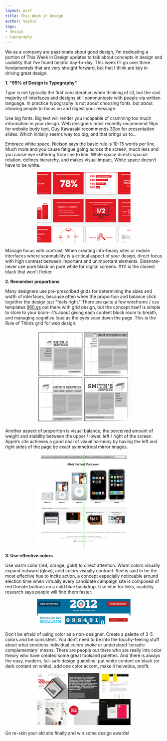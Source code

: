 ```yaml
---
layout: post
title: This Week in Design
author: Sophie
tags:
- design
- typography
---
```


We as a company are passionate about good design, I’m dedicating a portion of
This Week in Design updates to talk about concepts in design and usability that
I’ve found helpful day-to-day. This week I’ll go over three fundamentals that
are very straight forward, but that I think are key in driving great design.

**1. "95% of Design is Typography"**

Type is not typically the first consideration when thinking of UI, but the vast
majority of interfaces and designs still communicate with people via written
language. In practice typography is not about choosing fonts, but about
allowing people to focus on and digest your message.

Use big fonts. Big text will render you incapable of cramming too much
information in your design.  Web designers most recently recommend 16px for
website body text, Guy Kawasaki recommends 30px for presentation slides. Which
initially seems way too big, and that brings us to…

Embrace white space.  Nielson says the basic rule is 10-15 words per line. Much
more and you cause fatigue going across the screen, much less and you cause eye
skittering from line to line.  White space directs spacial relation, defines
hierarchy, and makes visual impact.  White space doesn’t have to be white.

<center><img
src="/images/post-images/this-week-in-design/presentation_slides.png"
width="300"/></center>

Manage focus with contrast. When creating info-heavy sites or mobile interfaces
where scannability is a critical aspect of your design, direct focus with high
contrast between important and unimportant elements. Sidenote- never use pure
black on pure white for digital screens. #111 is the closest black that won’t
flicker.

**2. Remember proportions**

Many designers use pre-prescribed grids for determining the sizes and width of
interfaces, because often when the proportion and balance click together the
design just "feels right."   There are quite a few wireframe / css templates
[960.gs](http://960.gs/)  out there with grid design, but the concept itself is simple
to store to your brain- it’s about giving each content block room to breath,
and managing cognitive load as the eyes scan down the page.  This is the Rule
of Thirds grid for web design.

<center><img src="/images/post-images/this-week-in-design/thirds.png"
width="300"/></center>


Another aspect of proportion is visual balance, the perceived amount of weight
and stability between the upper / lower, left / right of the screen.  Apple’s
site achieves a good deal of visual harmony by having the left and right sides
of the page be exact symmetrical mirror images.

<center><img src="/images/post-images/this-week-in-design/apple1.jpg"
width="300"/></center>


**3. Use effective colors**

Use warm color (red, orange, gold) to direct attention. Warm colors visually
expand outward (glow), cold colors visually contract. Red is said to be the
most effective hue to incite action, a concept especially noticeable around
election time when virtually every candidate campaign site is composed of red
Donate buttons on a cold blue backdrop. Use blue for links, usability research
says people will find them faster.

<center><img
src="/images/post-images/this-week-in-design/screen-shot-2011-10-14-at-6-05-58-pm.png"
width="300"/></center>

Don’t be afraid of using color as a non-designer. Create a palette of 3-5
colors and be consistent. You don’t need to be into the touchy-feeling stuff
about what emotions individual colors evoke or understand ‘tetradic
complementary’ means. There are people out there who are really into color
theory who have created some great toolsand palettes. And there is always the
easy, modern, fail-safe design guideline: put white content on black (or dark
content on white), add one color accent, make it helvetica, profit.

<center><img src="/images/post-images/this-week-in-design/helvetica.png"
width="300"/></center>

Go re-skin your old site finally and win some design awards!
